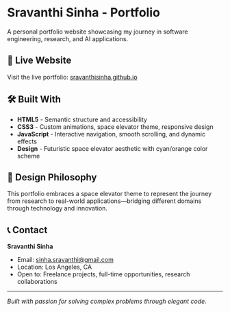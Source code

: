 # Sravanthi Sinha - Portfolio

A  personal portfolio website showcasing my journey in software engineering, research, and AI applications.

## 🚀 Live Website

Visit the live portfolio: [sravanthisinha.github.io](https://sravanthisinha.github.io)

## 🛠️ Built With

- **HTML5** - Semantic structure and accessibility
- **CSS3** - Custom animations, space elevator theme, responsive design
- **JavaScript** - Interactive navigation, smooth scrolling, and dynamic effects
- **Design** - Futuristic space elevator aesthetic with cyan/orange color scheme

## 🎨 Design Philosophy

This portfolio embraces a space elevator theme to represent the journey from research to real-world applications—bridging different domains through technology and innovation.

## 📞 Contact

**Sravanthi Sinha**
- Email: sinha.sravanthi@gmail.com
- Location: Los Angeles, CA
- Open to: Freelance projects, full-time opportunities, research collaborations

---

*Built with passion for solving complex problems through elegant code.*
